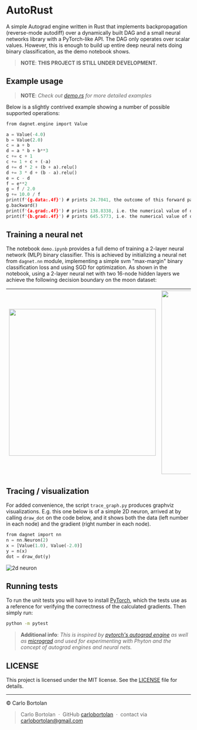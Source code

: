 # AutoRust

A simple Autograd engine written in Rust that implements backpropagation (reverse-mode autodiff) over a dynamically built DAG and a small neural networks library with a PyTorch-like API. The DAG only operates over scalar values. However, this is enough to build up entire deep neural nets doing binary classification, as the demo notebook shows.

> __NOTE__: __THIS PROJECT IS STILL UNDER DEVELOPMENT.__

<!-- ## Installation

```bash
cargo install autorust
```
-->
## Example usage

> __NOTE__: _Check out [demo.rs](demo.rs) for more detailed examples_

Below is a slightly contrived example showing a number of possible supported operations:

```rust
from dagnet.engine import Value

a = Value(-4.0)
b = Value(2.0)
c = a + b
d = a * b + b**3
c += c + 1
c += 1 + c + (-a)
d += d * 2 + (b + a).relu()
d += 3 * d + (b - a).relu()
e = c - d
f = e**2
g = f / 2.0
g += 10.0 / f
print(f'{g.data:.4f}') # prints 24.7041, the outcome of this forward pass
g.backward()
print(f'{a.grad:.4f}') # prints 138.8338, i.e. the numerical value of dg/da
print(f'{b.grad:.4f}') # prints 645.5773, i.e. the numerical value of dg/db
```

## Training a neural net

The notebook `demo.ipynb` provides a full demo of training a 2-layer neural network (MLP) binary classifier. This is achieved by initializing a neural net from `dagnet.nn` module, implementing a simple svm "max-margin" binary classification loss and using SGD for optimization. As shown in the notebook, using a 2-layer neural net with two 16-node hidden layers we achieve the following decision boundary on the moon dataset:

| <a href="demo.ipynb"><img src="moon_in.png" width="400px;" alt=""/> | <a href="demo.ipynb"><img src="moon_mlp.png" width="500px;" alt=""/> |
|---|---|

## Tracing / visualization

For added convenience, the script `trace_graph.py` produces graphviz visualizations. E.g. this one below is of a simple 2D neuron, arrived at by calling `draw_dot` on the code below, and it shows both the data (left number in each node) and the gradient (right number in each node).

```rust
from dagnet import nn
n = nn.Neuron(2)
x = [Value(1.0), Value(-2.0)]
y = n(x)
dot = draw_dot(y)
```

![2d neuron](gout.svg)

## Running tests

To run the unit tests you will have to install [PyTorch](https://pytorch.org/), which the tests use as a reference for verifying the correctness of the calculated gradients. Then simply run:

```bash
python -m pytest
```

> __Additional info__: _This is inspired by [pytorch's autograd engine](https://pytorch.org/blog/overview-of-pytorch-autograd-engine) as well as [micrograd](https://github.com/karpathy/micrograd) and used for experimenting with Phyton and the concept of autograd engines and neural nets._


## LICENSE

This project is licensed under the MIT license. See the [LICENSE](LICENSE) file for details.


---


© Carlo Bortolan

> Carlo Bortolan &nbsp;&middot;&nbsp;
> GitHub [carlobortolan](https://github.com/carlobortolan) &nbsp;&middot;&nbsp;
> contact via [carlobortolan@gmail.com](carlobortolan@gmail.com)
